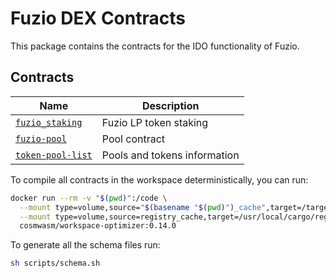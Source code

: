 # Fuzio DEX Contracts

This package contains the contracts for the IDO functionality of Fuzio.

## Contracts

| Name                                   | Description             |
| -------------------------------------- | ----------------------- |
| [`fuzio_staking`](contracts/fuzio-staking)   | Fuzio LP token staking |
| [`fuzio-pool`](contracts/fuzio-pool)   | Pool contract |
| [`token-pool-list`](contracts/token-pool-list)   | Pools and tokens information |

To compile all contracts in the workspace deterministically, you can run:

```bash
docker run --rm -v "$(pwd)":/code \
  --mount type=volume,source="$(basename "$(pwd)")_cache",target=/target \
  --mount type=volume,source=registry_cache,target=/usr/local/cargo/registry \
  cosmwasm/workspace-optimizer:0.14.0
```

To generate all the schema files run:

```bash
sh scripts/schema.sh 
```
